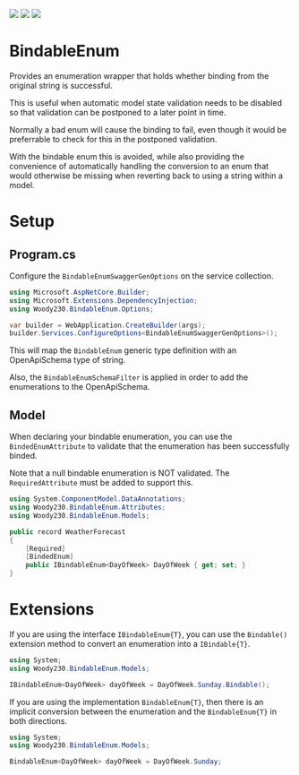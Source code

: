 ![](https://img.shields.io/github/v/release/Woody230/BindableEnum)
[![](https://img.shields.io/nuget/v/Woody230.BindableEnum)](https://www.nuget.org/packages/Woody230.BindableEnum)
![](https://img.shields.io/github/license/Woody230/BindableEnum)

# BindableEnum
Provides an enumeration wrapper that holds whether binding from the original string is successful.

This is useful when automatic model state validation needs to be disabled so that validation can be postponed to a later point in time. 

Normally a bad enum will cause the binding to fail, even though it would be preferrable to check for this in the postponed validation. 

With the bindable enum this is avoided, while also providing the convenience of automatically handling the conversion to an enum that would otherwise be missing when reverting back to using a string within a model.

# Setup

## Program.cs
Configure the `BindableEnumSwaggerGenOptions` on the service collection.

```c#
using Microsoft.AspNetCore.Builder;
using Microsoft.Extensions.DependencyInjection;
using Woody230.BindableEnum.Options;

var builder = WebApplication.CreateBuilder(args);
builder.Services.ConfigureOptions<BindableEnumSwaggerGenOptions>();
```

This will map the `BindableEnum` generic type definition with an OpenApiSchema type of string.

Also, the `BindableEnumSchemaFilter` is applied in order to add the enumerations to the OpenApiSchema.

## Model
When declaring your bindable enumeration, you can use the `BindedEnumAttribute` to validate that the enumeration has been successfully binded. 

Note that a null bindable enumeration is NOT validated. The `RequiredAttribute` must be added to support this.

```c#
using System.ComponentModel.DataAnnotations;
using Woody230.BindableEnum.Attributes;
using Woody230.BindableEnum.Models;

public record WeatherForecast
{
    [Required]
    [BindedEnum]
    public IBindableEnum<DayOfWeek> DayOfWeek { get; set; }
}    
```

# Extensions
If you are using the interface `IBindableEnum{T}`, you can use the `Bindable()` extension method to convert an enumeration into a `IBindable{T}`.

```c#
using System;
using Woody230.BindableEnum.Models;

IBindableEnum<DayOfWeek> dayOfWeek = DayOfWeek.Sunday.Bindable();
```


If you are using the implementation `BindableEnum{T}`, then there is an implicit conversion between the enumeration and the `BindableEnum{T}` in both directions.

```c#
using System;
using Woody230.BindableEnum.Models;

BindableEnum<DayOfWeek> dayOfWeek = DayOfWeek.Sunday;
```